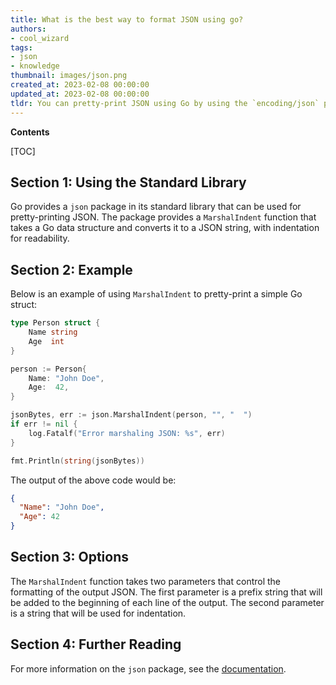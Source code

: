 ```yaml
---
title: What is the best way to format JSON using go?
authors:
- cool_wizard
tags:
- json
- knowledge
thumbnail: images/json.png
created_at: 2023-02-08 00:00:00
updated_at: 2023-02-08 00:00:00
tldr: You can pretty-print JSON using Go by using the `encoding/json` package`s MarshalIndent() function.
---
```


**Contents**

[TOC]

## Section 1: Using the Standard Library
Go provides a `json` package in its standard library that can be used for pretty-printing JSON. The package provides a `MarshalIndent` function that takes a Go data structure and converts it to a JSON string, with indentation for readability.

## Section 2: Example
Below is an example of using `MarshalIndent` to pretty-print a simple Go struct:

```go
type Person struct {
    Name string
    Age  int
}

person := Person{
    Name: "John Doe",
    Age:  42,
}

jsonBytes, err := json.MarshalIndent(person, "", "  ")
if err != nil {
    log.Fatalf("Error marshaling JSON: %s", err)
}

fmt.Println(string(jsonBytes))
```

The output of the above code would be:

```json
{
  "Name": "John Doe",
  "Age": 42
}
```

## Section 3: Options
The `MarshalIndent` function takes two parameters that control the formatting of the output JSON. The first parameter is a prefix string that will be added to the beginning of each line of the output. The second parameter is a string that will be used for indentation.

## Section 4: Further Reading
For more information on the `json` package, see the [documentation](https://golang.org/pkg/encoding/json/).
